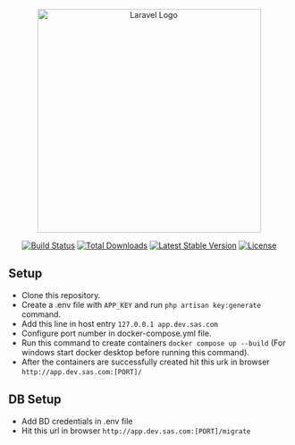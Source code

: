 <p align="center"><a href="https://laravel.com" target="_blank"><img src="https://raw.githubusercontent.com/laravel/art/master/logo-lockup/5%20SVG/2%20CMYK/1%20Full%20Color/laravel-logolockup-cmyk-red.svg" width="400" alt="Laravel Logo"></a></p>

<p align="center">
<a href="https://github.com/laravel/framework/actions"><img src="https://github.com/laravel/framework/workflows/tests/badge.svg" alt="Build Status"></a>
<a href="https://packagist.org/packages/laravel/framework"><img src="https://img.shields.io/packagist/dt/laravel/framework" alt="Total Downloads"></a>
<a href="https://packagist.org/packages/laravel/framework"><img src="https://img.shields.io/packagist/v/laravel/framework" alt="Latest Stable Version"></a>
<a href="https://packagist.org/packages/laravel/framework"><img src="https://img.shields.io/packagist/l/laravel/framework" alt="License"></a>
</p>

## Setup

- Clone this repository.
- Create a .env file with ```APP_KEY``` and run ```php artisan key:generate``` command.
- Add this line in host entry ```127.0.0.1 app.dev.sas.com```
- Configure port number in docker-compose.yml file.
- Run this command to create containers ```docker compose up --build``` (For windows start docker desktop before running this command).
- After the containers are successfully created hit this urk in browser ```http://app.dev.sas.com:[PORT]/```

## DB Setup

- Add BD credentials in .env file 
- Hit this url in browser ```http://app.dev.sas.com:[PORT]/migrate```